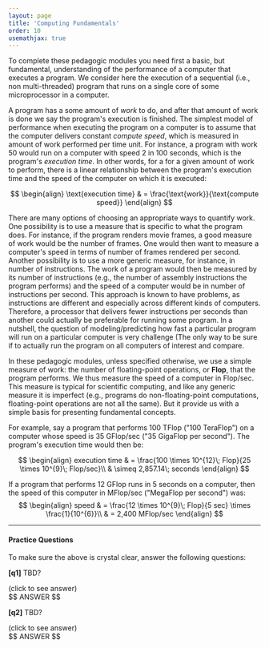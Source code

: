 ```yaml
---
layout: page
title: 'Computing Fundamentals'
order: 10
usemathjax: true
---
```


To complete these pedagogic modules you need first a basic, but fundamental, understanding of
the performance of a computer that executes a program. We consider here the execution of
a sequential (i.e., non multi-threaded) program that runs on a single core of some
microprocessor in a computer. 

A program has a some amount of *work* to do, and after that amount of work
is done we say the program's execution is finished. The simplest model of
performance when executing the program on a computer is to assume that the
computer delivers constant *compute speed*, which is measured in amount of
work performed per time unit. For instance, a program with work 50 would
run on a computer with speed 2 in 100 seconds, which is the program's
*execution time*. In other words, for a for a given amount of work to
perform, there is a linear relationship between the program's execution
time and the speed of the computer on which it is executed:

$$
\begin{align}
\text{execution time} & = \frac{\text{work}}{\text{compute speed}}
\end{align}     
$$

There are many options of choosing an appropriate ways to quantify work.
One possibility is to use a measure that is specific to what the program
does. For instance, if the program renders movie frames, a good measure of
work would be the number of frames.  One would then want to measure a
computer's speed in terms of number of frames rendered per second. 
Another possibility is to use a more generic measure, for instance, in
number of instructions.  The work of a program would then be measured by
its number of instructions (e.g., the number of assembly instructions the
program performs) and the speed of a computer would be in number of
instructions per second. This approach is known to have problems, as
instructions are different and especially across different kinds of
computers. Therefore, a processor that delivers fewer instructions per
seconds than another could actually be preferable for running some program.
In a nutshell, the question of modeling/predicting how fast a particular
program will run on a particular computer is very challenge (The only way
to be sure if to actually run the program on all computers of interest and
compare.

In these pedagogic modules, unless specified otherwise, we use a simple
measure of work: the number of floating-point operations, or **Flop**, that
the program performs.  We thus measure the speed of a computer in Flop/sec.
This measure is typical for scientific computing, and like any generic
measure it is imperfect (e.g., programs do non-floating-point computations,
floating-point operations are not all the same).  But it provide us with a
simple basis for presenting fundamental concepts.



For example, say a program that performs 100 TFlop ("100 TeraFlop") on a computer whose speed is 35 GFlop/sec ("35 GigaFlop per second"). The
program's execution time would then be:

$$
\begin{align}
 execution time & = \frac{100 \times 10^{12}\; Flop}{25 \times 10^{9}\; Flop/sec}\\
   & \simeq 2,857.14\; seconds
\end{align}
$$  

If a program that performs 12 GFlop runs in 5 seconds on a computer, then the speed of this computer in MFlop/sec ("MegaFlop per second") was:
$$
\begin{align}
 speed & = \frac{12 \times 10^{9}\; Flop}{5 sec} \times \frac{1}{10^{6}}\\
       & = 2,400 MFlop/sec
\end{align}
$$  


---

#### Practice Questions

To make sure the above is crystal clear, answer the following questions:

**[q1]** TBD?
<div class="ui accordion fluid">
  <div class="title">
    <i class="dropdown icon"></i>
    (click to see answer)
  </div>
  <div markdown="1" class="ui segment content">
   $$ ANSWER $$
  </div>
</div>

<p> </p>

**[q2]** TBD?
<div class="ui accordion fluid">
  <div class=" title">
    <i class="dropdown icon"></i>
    (click to see answer)
  </div>
  <div markdown="1" class="ui segment content">
   $$ ANSWER $$
  </div>
</div>


